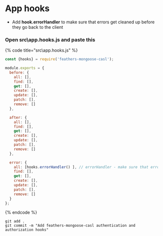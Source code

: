 # App hooks

* Add **hook.errorHandler** to make sure that errors get cleaned up before they go back to the client

###  Open src\app.hooks.js and paste this

{% code title="src\\app.hooks.js" %}
```javascript
const {hooks} = require('feathers-mongoose-casl');

module.exports = {
  before: {
    all: [],
    find: [],
    get: [],
    create: [],
    update: [],
    patch: [],
    remove: []
  },

  after: {
    all: [],
    find: [],
    get: [],
    create: [],
    update: [],
    patch: [],
    remove: []
  },

  error: {
    all: [hooks.errorHandler() ], // errorHandler - make sure that errors get cleaned up before they go back to the client
    find: [],
    get: [],
    create: [],
    update: [],
    patch: [],
    remove: []
  }
};
```
{% endcode %}

```text
git add .
git commit -m "Add feathers-mongoose-casl authentication and authorization hooks"
```

